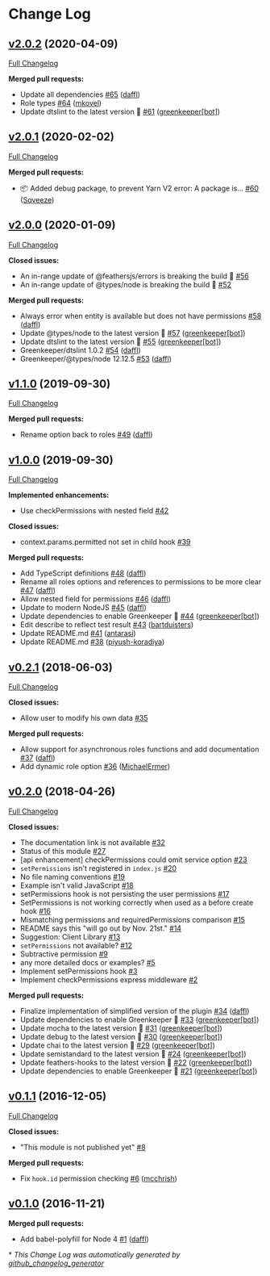 # Change Log

## [v2.0.2](https://github.com/feathersjs-ecosystem/feathers-permissions/tree/v2.0.2) (2020-04-09)
[Full Changelog](https://github.com/feathersjs-ecosystem/feathers-permissions/compare/v2.0.1...v2.0.2)

**Merged pull requests:**

- Update all dependencies [\#65](https://github.com/feathersjs-ecosystem/feathers-permissions/pull/65) ([daffl](https://github.com/daffl))
- Role types [\#64](https://github.com/feathersjs-ecosystem/feathers-permissions/pull/64) ([mkovel](https://github.com/mkovel))
- Update dtslint to the latest version 🚀 [\#61](https://github.com/feathersjs-ecosystem/feathers-permissions/pull/61) ([greenkeeper[bot]](https://github.com/apps/greenkeeper))

## [v2.0.1](https://github.com/feathersjs-ecosystem/feathers-permissions/tree/v2.0.1) (2020-02-02)
[Full Changelog](https://github.com/feathersjs-ecosystem/feathers-permissions/compare/v2.0.0...v2.0.1)

**Merged pull requests:**

- :package: Added debug package, to prevent Yarn V2 error: A package is… [\#60](https://github.com/feathersjs-ecosystem/feathers-permissions/pull/60) ([Sqveeze](https://github.com/Sqveeze))

## [v2.0.0](https://github.com/feathersjs-ecosystem/feathers-permissions/tree/v2.0.0) (2020-01-09)
[Full Changelog](https://github.com/feathersjs-ecosystem/feathers-permissions/compare/v1.1.0...v2.0.0)

**Closed issues:**

- An in-range update of @feathersjs/errors is breaking the build 🚨 [\#56](https://github.com/feathersjs-ecosystem/feathers-permissions/issues/56)
- An in-range update of @types/node is breaking the build 🚨 [\#52](https://github.com/feathersjs-ecosystem/feathers-permissions/issues/52)

**Merged pull requests:**

- Always error when entity is available but does not have permissions [\#58](https://github.com/feathersjs-ecosystem/feathers-permissions/pull/58) ([daffl](https://github.com/daffl))
- Update @types/node to the latest version 🚀 [\#57](https://github.com/feathersjs-ecosystem/feathers-permissions/pull/57) ([greenkeeper[bot]](https://github.com/apps/greenkeeper))
- Update dtslint to the latest version 🚀 [\#55](https://github.com/feathersjs-ecosystem/feathers-permissions/pull/55) ([greenkeeper[bot]](https://github.com/apps/greenkeeper))
- Greenkeeper/dtslint 1.0.2 [\#54](https://github.com/feathersjs-ecosystem/feathers-permissions/pull/54) ([daffl](https://github.com/daffl))
- Greenkeeper/@types/node 12.12.5 [\#53](https://github.com/feathersjs-ecosystem/feathers-permissions/pull/53) ([daffl](https://github.com/daffl))

## [v1.1.0](https://github.com/feathersjs-ecosystem/feathers-permissions/tree/v1.1.0) (2019-09-30)
[Full Changelog](https://github.com/feathersjs-ecosystem/feathers-permissions/compare/v1.0.0...v1.1.0)

**Merged pull requests:**

- Rename option back to roles [\#49](https://github.com/feathersjs-ecosystem/feathers-permissions/pull/49) ([daffl](https://github.com/daffl))

## [v1.0.0](https://github.com/feathersjs-ecosystem/feathers-permissions/tree/v1.0.0) (2019-09-30)
[Full Changelog](https://github.com/feathersjs-ecosystem/feathers-permissions/compare/v0.2.1...v1.0.0)

**Implemented enhancements:**

- Use checkPermissions with nested field [\#42](https://github.com/feathersjs-ecosystem/feathers-permissions/issues/42)

**Closed issues:**

- context.params.permitted not set in child hook  [\#39](https://github.com/feathersjs-ecosystem/feathers-permissions/issues/39)

**Merged pull requests:**

- Add TypeScript definitions [\#48](https://github.com/feathersjs-ecosystem/feathers-permissions/pull/48) ([daffl](https://github.com/daffl))
- Rename all roles options and references to permissions to be more clear [\#47](https://github.com/feathersjs-ecosystem/feathers-permissions/pull/47) ([daffl](https://github.com/daffl))
- Allow nested field for permissions [\#46](https://github.com/feathersjs-ecosystem/feathers-permissions/pull/46) ([daffl](https://github.com/daffl))
- Update to modern NodeJS [\#45](https://github.com/feathersjs-ecosystem/feathers-permissions/pull/45) ([daffl](https://github.com/daffl))
- Update dependencies to enable Greenkeeper 🌴 [\#44](https://github.com/feathersjs-ecosystem/feathers-permissions/pull/44) ([greenkeeper[bot]](https://github.com/apps/greenkeeper))
- Edit describe to reflect test result [\#43](https://github.com/feathersjs-ecosystem/feathers-permissions/pull/43) ([bartduisters](https://github.com/bartduisters))
- Update README.md [\#41](https://github.com/feathersjs-ecosystem/feathers-permissions/pull/41) ([antarasi](https://github.com/antarasi))
- Update README.md [\#38](https://github.com/feathersjs-ecosystem/feathers-permissions/pull/38) ([piyush-koradiya](https://github.com/piyush-koradiya))

## [v0.2.1](https://github.com/feathersjs-ecosystem/feathers-permissions/tree/v0.2.1) (2018-06-03)
[Full Changelog](https://github.com/feathersjs-ecosystem/feathers-permissions/compare/v0.2.0...v0.2.1)

**Closed issues:**

- Allow user to modify his own data [\#35](https://github.com/feathersjs-ecosystem/feathers-permissions/issues/35)

**Merged pull requests:**

- Allow support for asynchronous roles functions and add documentation [\#37](https://github.com/feathersjs-ecosystem/feathers-permissions/pull/37) ([daffl](https://github.com/daffl))
- Add dynamic role option [\#36](https://github.com/feathersjs-ecosystem/feathers-permissions/pull/36) ([MichaelErmer](https://github.com/MichaelErmer))

## [v0.2.0](https://github.com/feathersjs-ecosystem/feathers-permissions/tree/v0.2.0) (2018-04-26)
[Full Changelog](https://github.com/feathersjs-ecosystem/feathers-permissions/compare/v0.1.1...v0.2.0)

**Closed issues:**

-  The documentation link is not available [\#32](https://github.com/feathersjs-ecosystem/feathers-permissions/issues/32)
- Status of this module [\#27](https://github.com/feathersjs-ecosystem/feathers-permissions/issues/27)
- \[api enhancement\] checkPermissions could omit service option [\#23](https://github.com/feathersjs-ecosystem/feathers-permissions/issues/23)
- `setPermissions` isn't registered  in `index.js` [\#20](https://github.com/feathersjs-ecosystem/feathers-permissions/issues/20)
- No file naming conventions [\#19](https://github.com/feathersjs-ecosystem/feathers-permissions/issues/19)
- Example isn't valid JavaScript [\#18](https://github.com/feathersjs-ecosystem/feathers-permissions/issues/18)
- setPermissions hook is not persisting the user permissions [\#17](https://github.com/feathersjs-ecosystem/feathers-permissions/issues/17)
- SetPermissions is not working correctly when used as a before create hook [\#16](https://github.com/feathersjs-ecosystem/feathers-permissions/issues/16)
- Mismatching permissions and requiredPermissions comparison [\#15](https://github.com/feathersjs-ecosystem/feathers-permissions/issues/15)
- README says this "will go out by Nov. 21st." [\#14](https://github.com/feathersjs-ecosystem/feathers-permissions/issues/14)
- Suggestion: Client Library [\#13](https://github.com/feathersjs-ecosystem/feathers-permissions/issues/13)
- `setPermissions` not available? [\#12](https://github.com/feathersjs-ecosystem/feathers-permissions/issues/12)
- Subtractive permission [\#9](https://github.com/feathersjs-ecosystem/feathers-permissions/issues/9)
- any more detailed docs or examples? [\#5](https://github.com/feathersjs-ecosystem/feathers-permissions/issues/5)
- Implement setPermissions hook [\#3](https://github.com/feathersjs-ecosystem/feathers-permissions/issues/3)
- Implement checkPermissions express middleware [\#2](https://github.com/feathersjs-ecosystem/feathers-permissions/issues/2)

**Merged pull requests:**

- Finalize implementation of simplified version of the plugin [\#34](https://github.com/feathersjs-ecosystem/feathers-permissions/pull/34) ([daffl](https://github.com/daffl))
- Update dependencies to enable Greenkeeper 🌴 [\#33](https://github.com/feathersjs-ecosystem/feathers-permissions/pull/33) ([greenkeeper[bot]](https://github.com/apps/greenkeeper))
- Update mocha to the latest version 🚀 [\#31](https://github.com/feathersjs-ecosystem/feathers-permissions/pull/31) ([greenkeeper[bot]](https://github.com/apps/greenkeeper))
- Update debug to the latest version 🚀 [\#30](https://github.com/feathersjs-ecosystem/feathers-permissions/pull/30) ([greenkeeper[bot]](https://github.com/apps/greenkeeper))
- Update chai to the latest version 🚀 [\#29](https://github.com/feathersjs-ecosystem/feathers-permissions/pull/29) ([greenkeeper[bot]](https://github.com/apps/greenkeeper))
- Update semistandard to the latest version 🚀 [\#24](https://github.com/feathersjs-ecosystem/feathers-permissions/pull/24) ([greenkeeper[bot]](https://github.com/apps/greenkeeper))
- Update feathers-hooks to the latest version 🚀 [\#22](https://github.com/feathersjs-ecosystem/feathers-permissions/pull/22) ([greenkeeper[bot]](https://github.com/apps/greenkeeper))
- Update dependencies to enable Greenkeeper 🌴 [\#21](https://github.com/feathersjs-ecosystem/feathers-permissions/pull/21) ([greenkeeper[bot]](https://github.com/apps/greenkeeper))

## [v0.1.1](https://github.com/feathersjs-ecosystem/feathers-permissions/tree/v0.1.1) (2016-12-05)
[Full Changelog](https://github.com/feathersjs-ecosystem/feathers-permissions/compare/v0.1.0...v0.1.1)

**Closed issues:**

- "This module is not published yet" [\#8](https://github.com/feathersjs-ecosystem/feathers-permissions/issues/8)

**Merged pull requests:**

- Fix `hook.id` permission checking [\#6](https://github.com/feathersjs-ecosystem/feathers-permissions/pull/6) ([mcchrish](https://github.com/mcchrish))

## [v0.1.0](https://github.com/feathersjs-ecosystem/feathers-permissions/tree/v0.1.0) (2016-11-21)
**Merged pull requests:**

- Add babel-polyfill for Node 4 [\#1](https://github.com/feathersjs-ecosystem/feathers-permissions/pull/1) ([daffl](https://github.com/daffl))



\* *This Change Log was automatically generated by [github_changelog_generator](https://github.com/skywinder/Github-Changelog-Generator)*